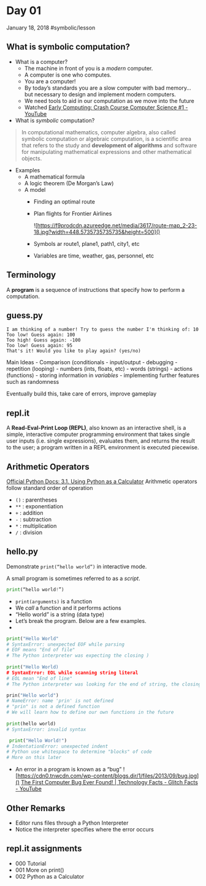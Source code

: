 # Day 01
January 18, 2018
#symbolic/lesson

## What is symbolic computation?
- What is a computer?
	- The machine in front of you is a *modern* computer.
	- A computer is one who computes.
	- You are a computer!
	- By today’s standards you are a slow computer with bad memory… but necessary to design and implement modern computers.
	- We need tools to aid in our computation as we move into the future
	- Watched [Early Computing: Crash Course Computer Science #1 - YouTube](https://youtu.be/O5nskjZ_GoI)
- What is *symbolic* computation?
> In computational mathematics, computer algebra, also called symbolic computation or algebraic computation, is a scientific area that refers to the study and **development of algorithms** and software for manipulating mathematical expressions and other mathematical objects.   
- Examples
  - A mathematical formula
  - A logic theorem (De Morgan’s Law)
  - A model
    - Finding an optimal route

    - Plan flights for Frontier Airlines

      ![https://f9prodcdn.azureedge.net/media/3617/route-map_2-23-18.jpg?width=448.5735735735735&height=500]()

    - Symbols ar route1, plane1, path1, city1, etc

    - Variables are time, weather, gas, personnel, etc

## Terminology
A **program** is a sequence of instructions that specify how to perform a computation.

## guess.py
```
I am thinking of a number! Try to guess the number I'm thinking of: 10
Too low! Guess again: 100
Too high! Guess again: -100
Too low! Guess again: 95
That's it! Would you like to play again? (yes/no) 
```

Main Ideas
	- Comparison (conditionals
	- input/output
	- debugging
	- repetition (looping)
	- numbers (ints, floats, etc)
	- words (strings)
	- actions (functions)
	- storing information in *variables*
	- implementing further features such as randomness

Eventually build this, take care of errors, improve gameplay

## repl.it
A **Read-Eval-Print Loop (REPL)**, also known as an interactive shell, is a simple, interactive computer programming environment that takes single user inputs (i.e. single expressions), evaluates them, and returns the result to the user; a program written in a REPL environment is executed piecewise.

## Arithmetic Operators
[Official Python Docs: 3.1. Using Python as a Calculator](https://docs.python.org/3/tutorial/introduction.html#using-python-as-a-calculator)
Arithmetic operators follow standard order of operation

- `()` : parentheses
- `**` : exponentiation
- `+` : addition
- `-` : subtraction
- `*` : multiplication
- `/` : division

## hello.py
Demonstrate `print(“hello world”)` in interactive mode.

A small program is sometimes referred to as a *script*.
``` python
print(“hello world!”)
```

- `print(arguments)`  is a function
- We *call* a function and it performs actions
- “Hello world” is a string (data type)
- Let’s break the program. Below are a few examples.
-
``` python
print("Hello World"
# SyntaxError: unexpected EOF while parsing
# EOF means "End of file"
# The Python interpreter was expecting the closing )
        
print("Hello World)
# SyntaxError: EOL while scanning string literal
# EOL mean "End of line"
# The Python interpreter was looking for the end of string, the closing "

prin("Hello world")
# NameError: name 'prin' is not defined
# "prin" is not a defined function
# We will learn how to define our own functions in the future
        
print(hello world)
# SyntaxError: invalid syntax

 print("Hello World!")
# IndentationError: unexpected indent
# Python use whitespace to determine "blocks" of code
# More on this later
```

- An error in a program is known as a “bug”
![https://cdn0.tnwcdn.com/wp-content/blogs.dir/1/files/2013/09/bug.jpg]()
[The First Computer Bug Ever Found! | Technology Facts - Glitch Facts - YouTube](https://www.youtube.com/watch?v=84VmwdGwYMA)

## Other Remarks
- Editor runs files through a Python Interpreter
- Notice the interpreter specifies where the error occurs

## repl.it assignments
- 000 Tutorial
- 001 More on print()
- 002 Python as a Calculator

